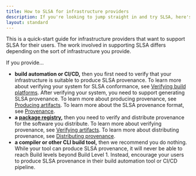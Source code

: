 ```yaml
---
title: How to SLSA for infrastructure providers
description: If you're looking to jump straight in and try SLSA, here's a quick start guide for the steps to take to reach the different SLSA levels.
layout: standard
---
```


This is a quick-start guide for infrastructure providers that want to support
SLSA for their users. The work involved in supporting SLSA differs depending
on the sort of infrastructure you provide.

If you provide...

-   **build automation or CI/CD,** then you first need to verify that your
infrastructure is suitable to produce SLSA provenance. To learn more about
verifying your system for SLSA conformance, see
[Verifying build platforms](/spec/v1.0/verifying-systems).
After verifying your system, you need to support generating SLSA provenance. To
learn more about producing provenance, see
[Producing artifacts](/spec/v1.0/requirements). To learn more about the SLSA
provenance format, see [Provenance](/provenance/v1).
-   **a [package registry](/spec/v1.0/terminology.md#package-model),** then you
need to verify and distribute provenance for the software you distribute. To
learn more about verifying provenance, see
[Verifying artifacts](/spec/v1.0/verifying-artifacts). To learn more about
distributing provenance, see
[Distributing provenance](/spec/v1.0/distributing-provenance).
-   **a compiler or other CLI build tool,** then we recommend you do nothing.
While your tool can produce SLSA provenance, it will never be able to reach
Build levels beyond Build Level 1. Instead, encourage your users to produce
SLSA provenance in their build automation tool or CI/CD pipeline.
